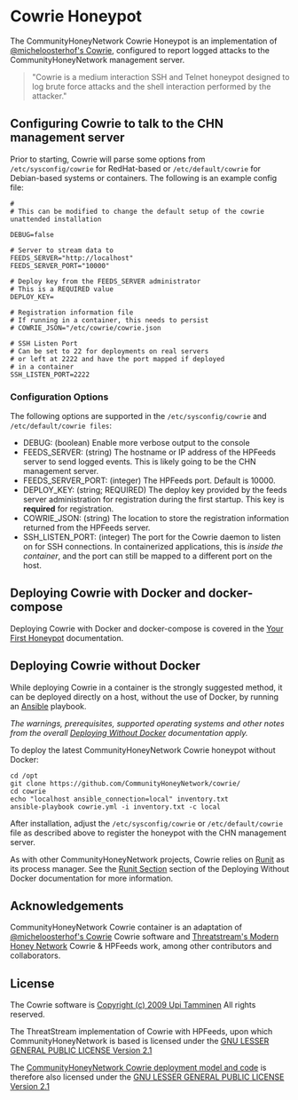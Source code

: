 Cowrie Honeypot
===============

The CommunityHoneyNetwork Cowrie Honeypot is an implementation of [@micheloosterhof's Cowrie](https://github.com/micheloosterhof/cowrie), configured to report logged attacks to the CommunityHoneyNetwork management server.

> "Cowrie is a medium interaction SSH and Telnet honeypot designed to log brute force attacks and the shell interaction performed by the attacker."

## Configuring Cowrie to talk to the CHN management server

Prior to starting, Cowrie will parse some options from `/etc/sysconfig/cowrie` for RedHat-based or `/etc/default/cowrie` for Debian-based systems or containers.  The following is an example config file:

```
#
# This can be modified to change the default setup of the cowrie unattended installation

DEBUG=false

# Server to stream data to
FEEDS_SERVER="http://localhost"
FEEDS_SERVER_PORT="10000"

# Deploy key from the FEEDS_SERVER administrator
# This is a REQUIRED value
DEPLOY_KEY=

# Registration information file
# If running in a container, this needs to persist
# COWRIE_JSON="/etc/cowrie/cowrie.json

# SSH Listen Port
# Can be set to 22 for deployments on real servers
# or left at 2222 and have the port mapped if deployed 
# in a container
SSH_LISTEN_PORT=2222

```

### Configuration Options

The following options are supported in the `/etc/sysconfig/cowrie` and `/etc/default/cowrie files`:

* DEBUG: (boolean) Enable more verbose output to the console
* FEEDS_SERVER: (string) The hostname or IP address of the HPFeeds server to send logged events.  This is likely going to be the CHN management server.
* FEEDS_SERVER_PORT: (integer) The HPFeeds port.  Default is 10000.
* DEPLOY_KEY: (string; REQUIRED) The deploy key provided by the feeds server administration for registration during the first startup.  This key is **required** for registration.
* COWRIE_JSON: (string) The location to store the registration information returned from the HPFeeds server.
* SSH_LISTEN_PORT: (integer) The port for the Cowrie daemon to listen on for SSH connections.  In containerized applications, this is _inside the container_, and the port can still be mapped to a different port on the host.

## Deploying Cowrie with Docker and docker-compose

Deploying Cowrie with Docker and docker-compose is covered in the [Your First Honeypot](firstpot.md) documentation.

## Deploying Cowrie without Docker

While deploying Cowrie in a container is the strongly suggested method, it can be deployed directly on a host, without the use of Docker, by running an [Ansible](https://www.ansible.com/) playbook.

_The warnings, prerequisites, supported operating systems and other notes from the overall [Deploying Without Docker](nondocker.md) documentation apply._

To deploy the latest CommunityHoneyNetwork Cowrie honeypot without Docker:

    cd /opt
    git clone https://github.com/CommunityHoneyNetwork/cowrie/
    cd cowrie
    echo "localhost ansible_connection=local" inventory.txt
    ansible-playbook cowrie.yml -i inventory.txt -c local

After installation, adjust the `/etc/sysconfig/cowrie` or `/etc/default/cowrie` file as described above to register the honeypot with the CHN management server.

As with other CommunityHoneyNetwork projects, Cowrie relies on [Runit](http://smarden.org/runit/) as its process manager.   See the [Runit Section](nondocker.md#Runit) section of the Deploying Without Docker documentation for more information.

## Acknowledgements

CommunityHoneyNetwork Cowrie container is an adaptation of [@micheloosterhof's Cowrie](https://github.com/micheloosterhof/cowrie) Cowrie software and [Threatstream's Modern Honey Network](https://threatstream.github.io/mhn/) Cowrie & HPFeeds work, among other contributors and collaborators.

## License

The Cowrie software is [Copyright (c) 2009 Upi Tamminen](https://raw.githubusercontent.com/micheloosterhof/cowrie/master/LICENSE.md) All rights reserved.

The ThreatStream implementation of Cowrie with HPFeeds, upon which CommunityHoneyNetwork is based is licensed under the [GNU LESSER GENERAL PUBLIC LICENSE Version 2.1](https://raw.githubusercontent.com/threatstream/mhn/master/LICENSE)

The [CommunityHoneyNetwork Cowrie deployment model and code](https://github.com/CommunityHoneyNetwork/cowrie) is therefore also licensed under the [GNU LESSER GENERAL PUBLIC LICENSE Version 2.1](https://raw.githubusercontent.com/CommunityHoneyNetwork/cowrie/master/LICENSE)
